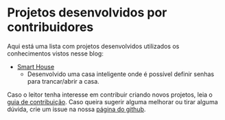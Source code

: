# Projetos desenvolvidos por contribuidores

Aqui está uma lista com projetos desenvolvidos utilizados os conhecimentos vistos nesse blog:

 - [Smart House](../posts/Projeto_em_Minecraft.md)
   - Desenvolvido uma casa inteligente onde é possível definir senhas para trancar/abrir a casa.

Caso o leitor tenha interesse em contribuir criando novos projetos, leia o [guia de contribuição](../CONTRIBUTING.md). Caso queira sugerir alguma melhorar ou tirar alguma dúvida, crie um issue na nossa [página do github](https://github.com/marcosbiao/circuito-digital/issues).
